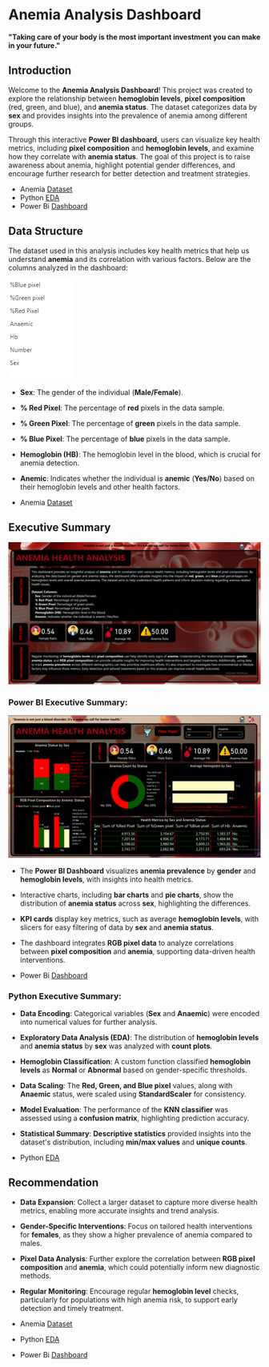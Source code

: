 # Anemia Analysis Dashboard

**"Taking care of your body is the most important investment you can make in your future."**

## Introduction
Welcome to the **Anemia Analysis Dashboard**! This project was created to explore the relationship between **hemoglobin levels**, **pixel composition** (red, green, and blue), and **anemia status**. The dataset categorizes data by **sex** and provides insights into the prevalence of anemia among different groups.

Through this interactive **Power BI dashboard**, users can visualize key health metrics, including **pixel composition** and **hemoglobin levels**, and examine how they correlate with **anemia status**. The goal of this project is to raise awareness about anemia, highlight potential gender differences, and encourage further research for better detection and treatment strategies.

- Anemia [Dataset](https://github.com/NishaChandila/Anemia-Analysis/blob/main/file_.csv)
- Python [EDA](https://github.com/NishaChandila/Anemia-Analysis/blob/main/anaemia-prediction.ipynb)
- Power Bi [Dashboard](https://github.com/NishaChandila/Anemia-Analysis/blob/main/Anemia-Dashboard.pdf)

## Data Structure
The dataset used in this analysis includes key health metrics that help us understand **anemia** and its correlation with various factors. Below are the columns analyzed in the dashboard:

![Dataset](https://github.com/NishaChandila/project-assets/blob/main/Anemia-Dashboard-Dataset.PNG)

- **Sex**: The gender of the individual (**Male/Female**).
- **% Red Pixel**: The percentage of **red** pixels in the data sample.
- **% Green Pixel**: The percentage of **green** pixels in the data sample.
- **% Blue Pixel**: The percentage of **blue** pixels in the data sample.
- **Hemoglobin (HB)**: The hemoglobin level in the blood, which is crucial for anemia detection.
- **Anemic**: Indicates whether the individual is **anemic** (**Yes/No**) based on their hemoglobin levels and other health factors.

- Anemia [Dataset](https://github.com/NishaChandila/Anemia-Analysis/blob/main/file_.csv)

## Executive Summary

![Home](https://github.com/NishaChandila/project-assets/blob/main/Anemia-Dashboard1.PNG)

### Power BI Executive Summary:

![Anemia](https://github.com/NishaChandila/project-assets/blob/main/Anemia-Dashboard2.PNG)

- The **Power BI Dashboard** visualizes **anemia prevalence** by **gender** and **hemoglobin levels**, with insights into health metrics.
- Interactive charts, including **bar charts** and **pie charts**, show the distribution of **anemia status** across **sex**, highlighting the differences.
- **KPI cards** display key metrics, such as average **hemoglobin levels**, with slicers for easy filtering of data by **sex** and **anemia status**.
- The dashboard integrates **RGB pixel data** to analyze correlations between **pixel composition** and **anemia**, supporting data-driven health interventions.

- Power Bi [Dashboard](https://github.com/NishaChandila/Anemia-Analysis/blob/main/Anemia-Dashboard.pdf)

### Python Executive Summary:
- **Data Encoding**: Categorical variables (**Sex** and **Anaemic**) were encoded into numerical values for further analysis.
- **Exploratory Data Analysis (EDA)**: The distribution of **hemoglobin levels** and **anemia status** by **sex** was analyzed with **count plots**.
- **Hemoglobin Classification**: A custom function classified **hemoglobin levels** as **Normal** or **Abnormal** based on gender-specific thresholds.
- **Data Scaling**: The **Red, Green, and Blue pixel** values, along with **Anaemic** status, were scaled using **StandardScaler** for consistency.
- **Model Evaluation**: The performance of the **KNN classifier** was assessed using a **confusion matrix**, highlighting prediction accuracy.
- **Statistical Summary**: **Descriptive statistics** provided insights into the dataset's distribution, including **min/max values** and **unique counts**.

- Python [EDA](https://github.com/NishaChandila/Anemia-Analysis/blob/main/anaemia-prediction.ipynb)

## Recommendation
- **Data Expansion**: Collect a larger dataset to capture more diverse health metrics, enabling more accurate insights and trend analysis.
- **Gender-Specific Interventions**: Focus on tailored health interventions for **females**, as they show a higher prevalence of anemia compared to males.
- **Pixel Data Analysis**: Further explore the correlation between **RGB pixel composition** and **anemia**, which could potentially inform new diagnostic methods.
- **Regular Monitoring**: Encourage regular **hemoglobin level** checks, particularly for populations with high anemia risk, to support early detection and timely treatment.

- Anemia [Dataset](https://github.com/NishaChandila/Anemia-Analysis/blob/main/file_.csv)
- Python [EDA](https://github.com/NishaChandila/Anemia-Analysis/blob/main/anaemia-prediction.ipynb)
- Power Bi [Dashboard](https://github.com/NishaChandila/Anemia-Analysis/blob/main/Anemia-Dashboard.pdf)

